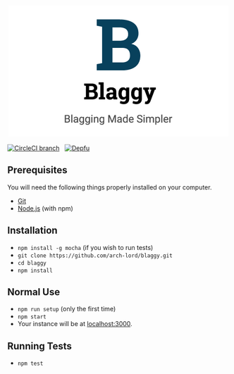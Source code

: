 <p align="center">
  <img src="https://github.com/arch-lord/blaggy/blob/master/art/banner.png"/>
</p>

[![CircleCI branch](https://img.shields.io/circleci/project/github/arch-lord/blaggy/master.svg?style=for-the-badge)](https://circleci.com/gh/arch-lord/blaggy)
&nbsp;
[![Depfu](https://img.shields.io/depfu/arch-lord/blaggy.svg?style=for-the-badge)](https://depfu.com/repos/arch-lord/blaggy)

## Prerequisites

You will need the following things properly installed on your computer.

* [Git](https://git-scm.com/)
* [Node.js](https://nodejs.org/) (with npm)

## Installation

* `npm install -g mocha` (if you wish to run tests)
* `git clone https://github.com/arch-lord/blaggy.git`
* `cd blaggy`
* `npm install`

## Normal Use

* `npm run setup` (only the first time)
* `npm start`
* Your instance will be at [localhost:3000](http://localhost:3000/).

## Running Tests

* `npm test`
